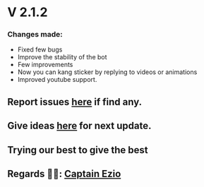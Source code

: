 # V 2.1.2
### Changes made:
- Fixed few bugs
- Improve the stability of the bot
- Few improvements
- Now you can kang sticker by replying to videos or animations
- Improved youtube support.

## Report issues [here](https://github.com/badmunda98/BADMANEGMENT) if find any.

## Give ideas [here](https://github.com/badmunda98/BADMANEGMENT) for next update.

## Trying our best to give the best

## Regards 🧑‍💻: [Captain Ezio](https://github.com/badmunda98/BADMANEGMENT)
